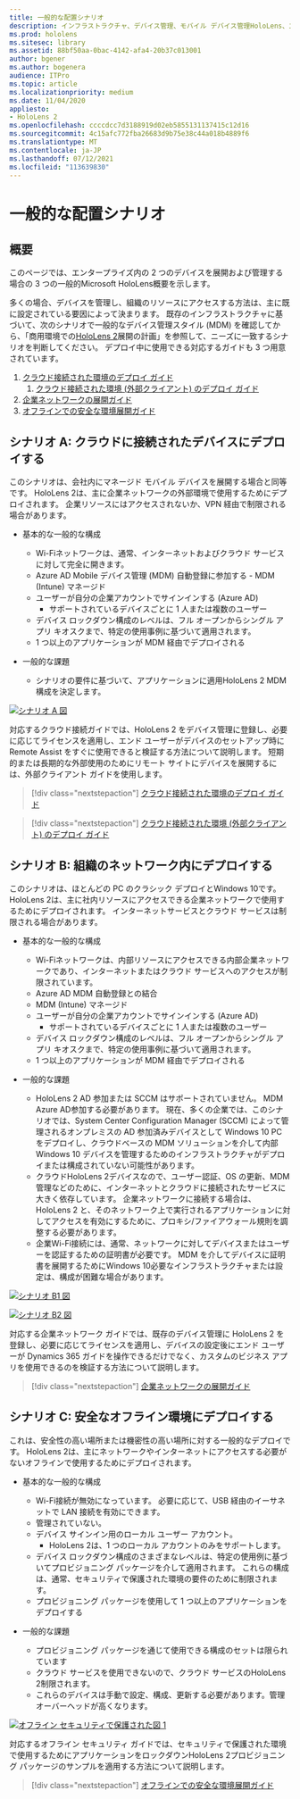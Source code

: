 ```yaml
---
title: 一般的な配置シナリオ
description: インフラストラクチャ、デバイス管理、モバイル デバイス管理HoloLens、エンタープライズ環境でのAzure Active Directoryの展開と管理について説明します。
ms.prod: hololens
ms.sitesec: library
ms.assetid: 88bf50aa-0bac-4142-afa4-20b37c013001
author: bgener
ms.author: bogenera
audience: ITPro
ms.topic: article
ms.localizationpriority: medium
ms.date: 11/04/2020
appliesto:
- HoloLens 2
ms.openlocfilehash: ccccdcc7d3188919d02eb5855131137415c12d16
ms.sourcegitcommit: 4c15afc772fba26683d9b75e38c44a018b4889f6
ms.translationtype: MT
ms.contentlocale: ja-JP
ms.lasthandoff: 07/12/2021
ms.locfileid: "113639830"
---
```

# <a name="common-deployment-scenarios"></a>一般的な配置シナリオ

## <a name="overview"></a>概要

このページでは、エンタープライズ内の 2 つのデバイスを展開および管理する場合の 3 つの一般的Microsoft HoloLens概要を示します。

多くの場合、デバイスを管理し、組織のリソースにアクセスする方法は、主に既に設定されている要因によって決まります。 既存のインフラストラクチャに基づいて、次のシナリオで一般的なデバイス管理スタイル (MDM) を確認してから、「商用環境での[HoloLens 2](hololens-core-components.md)展開の計画」を参照して、ニーズに一致するシナリオを判断してください。 デプロイ中に使用できる対応するガイドも 3 つ用意されています。


 1. [クラウド接続された環境のデプロイ ガイド](hololens2-cloud-connected-overview.md)
     1. [クラウド接続された環境 (外部クライアント) のデプロイ ガイド](hololens2-deployment-guide.md)
 1. [企業ネットワークの展開ガイド](hololens2-corp-connected-overview.md)
 1. [オフラインでの安全な環境展開ガイド](hololens-common-scenarios-offline-secure.md)

## <a name="scenario-a-deploy-to-cloud-connected-devices"></a>シナリオ A: クラウドに接続されたデバイスにデプロイする

このシナリオは、会社内にマネージド モバイル デバイスを展開する場合と同等です。 HoloLens 2は、主に企業ネットワークの外部環境で使用するためにデプロイされます。 企業リソースにはアクセスされないか、VPN 経由で制限される場合があります。 
 * 基本的な一般的な構成
   * Wi-Fiネットワークは、通常、インターネットおよびクラウド サービスに対して完全に開きます。
   * Azure AD Mobile デバイス管理 (MDM) 自動登録に参加する - MDM (Intune) マネージド
   * ユーザーが自分の企業アカウントでサインインする (Azure AD)
     * サポートされているデバイスごとに 1 人または複数のユーザー
   * デバイス ロックダウン構成のレベルは、フル オープンからシングル アプリ キオスクまで、特定の使用事例に基づいて適用されます。
   * 1 つ以上のアプリケーションが MDM 経由でデプロイされる

* 一般的な課題
   * シナリオの要件に基づいて、アプリケーションに適用HoloLens 2 MDM 構成を決定します。

[![シナリオ A 図 ](images/deployment-guides-revised-scenario-a.png)](images/deployment-guides-revised-scenario-a.png#lightbox)

対応するクラウド接続ガイドでは、HoloLens 2 をデバイス管理に登録し、必要に応じてライセンスを適用し、エンド ユーザーがデバイスのセットアップ時に Remote Assist をすぐに使用できると検証する方法について説明します。 短期的または長期的な外部使用のためにリモート サイトにデバイスを展開するには、外部クライアント ガイドを使用します。

> [!div class="nextstepaction"]
> [クラウド接続された環境のデプロイ ガイド](hololens2-cloud-connected-overview.md)

> [!div class="nextstepaction"]
> [クラウド接続された環境 (外部クライアント) のデプロイ ガイド](hololens2-deployment-guide.md)

## <a name="scenario-b-deploy-inside-your-organizations-network"></a>シナリオ B: 組織のネットワーク内にデプロイする

このシナリオは、ほとんどの PC のクラシック デプロイとWindows 10です。 HoloLens 2は、主に社内リソースにアクセスできる企業ネットワークで使用するためにデプロイされます。 インターネットサービスとクラウド サービスは制限される場合があります。 

 * 基本的な一般的な構成
   * Wi-Fiネットワークは、内部リソースにアクセスできる内部企業ネットワークであり、インターネットまたはクラウド サービスへのアクセスが制限されています。
   * Azure AD MDM 自動登録との結合
   * MDM (Intune) マネージド
   * ユーザーが自分の企業アカウントでサインインする (Azure AD)
     * サポートされているデバイスごとに 1 人または複数のユーザー
   * デバイス ロックダウン構成のレベルは、フル オープンからシングル アプリ キオスクまで、特定の使用事例に基づいて適用されます。
   * 1 つ以上のアプリケーションが MDM 経由でデプロイされる

 * 一般的な課題
   * HoloLens 2 AD 参加または SCCM はサポートされていません。 MDM Azure AD参加する必要があります。 現在、多くの企業では、このシナリオでは、System Center Configuration Manager (SCCM) によって管理されるオンプレミスの AD 参加済みデバイスとして Windows 10 PC をデプロイし、クラウドベースの MDM ソリューションを介して内部 Windows 10 デバイスを管理するためのインフラストラクチャがデプロイまたは構成されていない可能性があります。
   * クラウドHoloLens 2デバイスなので、ユーザー認証、OS の更新、MDM 管理などのために、インターネットとクラウドに接続されたサービスに大きく依存しています。 企業ネットワークに接続する場合は、HoloLens 2 と、そのネットワーク上で実行されるアプリケーションに対してアクセスを有効にするために、プロキシ/ファイアウォール規則を調整する必要があります。
   * 企業Wi-Fi接続には、通常、ネットワークに対してデバイスまたはユーザーを認証するための証明書が必要です。 MDM を介してデバイスに証明書を展開するためにWindows 10必要なインフラストラクチャまたは設定は、構成が困難な場合があります。

[![シナリオ B1 図 ](images/deployment-guides-revised-scenario-b-01-1.png)](images/deployment-guides-revised-scenario-b-01-1.png#lightbox)

[![シナリオ B2 図 ](images/deployment-guides-revised-scenario-b-02-1.png)](images/deployment-guides-revised-scenario-b-02-1.png#lightbox)

対応する企業ネットワーク ガイドでは、既存のデバイス管理に HoloLens 2 を登録し、必要に応じてライセンスを適用し、デバイスの設定後にエンド ユーザーが Dynamics 365 ガイドを操作できるだけでなく、カスタムのビジネス アプリを使用できるのを検証する方法について説明します。

> [!div class="nextstepaction"]
> [企業ネットワークの展開ガイド](hololens2-corp-connected-overview.md)

## <a name="scenario-c-deploy-in-secure-offline-environment"></a>シナリオ C: 安全なオフライン環境にデプロイする

これは、安全性の高い場所または機密性の高い場所に対する一般的なデプロイです。 HoloLens 2は、主にネットワークやインターネットにアクセスする必要がないオフラインで使用するためにデプロイされます。 
 * 基本的な一般的な構成
   * Wi-Fi接続が無効になっています。 必要に応じて、USB 経由のイーサネットで LAN 接続を有効にできます。
   * 管理されていない。
   * デバイス サインイン用のローカル ユーザー アカウント。
     * HoloLens 2は、1 つのローカル アカウントのみをサポートします。
   * デバイス ロックダウン構成のさまざまなレベルは、特定の使用例に基づいてプロビジョニング パッケージを介して適用されます。 これらの構成は、通常、セキュリティで保護された環境の要件のために制限されます。
   * プロビジョニング パッケージを使用して 1 つ以上のアプリケーションをデプロイする

 * 一般的な課題
   * プロビジョニング パッケージを通じて使用できる構成のセットは限られています
   * クラウド サービスを使用できないので、クラウド サービスのHoloLens 2制限されます。
   * これらのデバイスは手動で設定、構成、更新する必要があります。管理オーバーヘッドが高くなります。

[![オフライン セキュリティで保護された図 1 ](images/deployment-guides-revised-scenario-c-01.png)](images/deployment-guides-revised-scenario-c-01.png#lightbox)

対応するオフライン セキュリティ ガイドでは、セキュリティで保護された環境で使用するためにアプリケーションをロックダウンHoloLens 2プロビジョニング パッケージのサンプルを適用する方法について説明します。

> [!div class="nextstepaction"]
> [オフラインでの安全な環境展開ガイド](hololens-common-scenarios-offline-secure.md)


